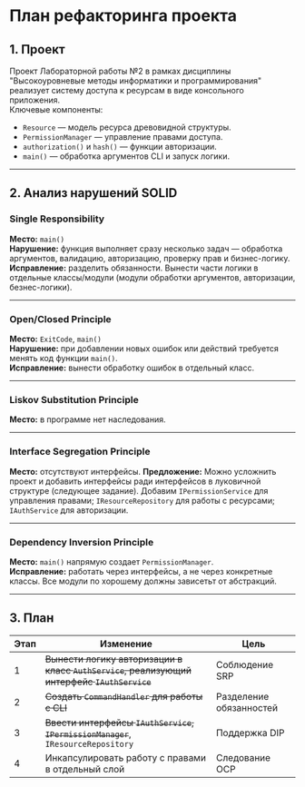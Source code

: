# План рефакторинга проекта

## 1. Проект
Проект Лабораторной работы №2 в рамках дисциплины "Высокоуровневые методы информатики и программирования" реализует систему доступа к ресурсам в виде консольного приложения.  
Ключевые компоненты:
- `Resource` — модель ресурса древовидной структуры.
- `PermissionManager` — управление правами доступа.
- `authorization()` и `hash()` — функции авторизации.
- `main()` — обработка аргументов CLI и запуск логики.

---

## 2. Анализ нарушений SOLID

### Single Responsibility
**Место:** `main()`  
**Нарушение:** функция выполняет сразу несколько задач — обработка аргументов, валидацию, авторизацию, проверку прав и бизнес-логику.  
**Исправление:** разделить обязанности. Вынести части логики в отдельные классы/модули (модули обработки аргументов, авторизации, безнес-логики).

---

### Open/Closed Principle
**Место:** `ExitCode`, `main()`  
**Нарушение:** при добавлении новых ошибок или действий требуется менять код функции `main()`.  
**Исправление:** вынести обработку ошибок в отдельный класс.

---

### Liskov Substitution Principle
**Место:** в программе нет наследования.

---

### Interface Segregation Principle
**Место:** отсутствуют интерфейсы.
**Предложение:** Можно усложнить проект и добавить интерфейсы ради интерфейсов в луковичной структуре (следующее задание).
Добавим `IPermissionService` для управления правами;
`IResourceRepository` для работы с ресурсами;
`IAuthService` для авторизации.

---

### Dependency Inversion Principle
**Место:** `main()` напрямую создает `PermissionManager`.  
**Исправление:** работать через интерфейсы, а не через конкретные классы. Все модули по хорошему должны зависетьт от абстракций.

---

## 3. План

| Этап | Изменение                                                                                  | Цель |
|---|--------------------------------------------------------------------------------------------|------|
| 1 | ~~Вынести логику авторизации в класс `AuthService`, реализующий интерфейс `IAuthService`~~ | Соблюдение SRP |
| 2 | ~~Создать `CommandHandler` для работы с CLI~~                                              | Разделение обязанностей |
| 3 | ~~Ввести интерфейсы `IAuthService`, `IPermissionManager`~~, `IResourceRepository`          | Поддержка DIP |
| 4 | Инкапсулировать работу с правами в отдельный слой                                          | Следование OCP |
